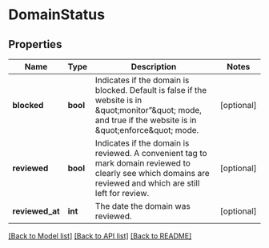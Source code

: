 # DomainStatus

## Properties
Name | Type | Description | Notes
------------ | ------------- | ------------- | -------------
**blocked** | **bool** | Indicates if the domain is blocked. Default is false if the website is in \&quot;monitor”\&quot; mode, and true if the website is in \&quot;enforce\&quot; mode. | [optional] 
**reviewed** | **bool** | Indicates if the domain is reviewed. A convenient tag to mark domain reviewed to clearly see which domains are reviewed and which are still left for review. | [optional] 
**reviewed_at** | **int** | The date the domain was reviewed. | [optional] 

[[Back to Model list]](../../SDK/csp-api/README.md#documentation-for-models) [[Back to API list]](../../SDK/csp-api/README.md#documentation-for-api-endpoints) [[Back to README]](../../SDK/csp-api/README.md)

